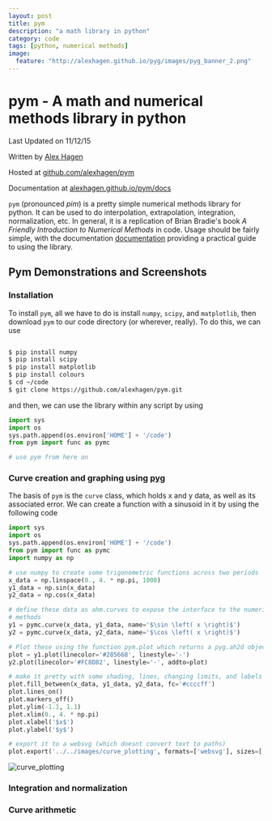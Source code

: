 ```yaml
---
layout: post
title: pym
description: "a math library in python"
category: code
tags: [python, numerical methods]
image:
  feature: "http://alexhagen.github.io/pyg/images/pyg_banner_2.png"
---
```


# pym - A math and numerical methods library in python

Last Updated on 11/12/15

Written by [Alex Hagen](http://alexhagen.github.io)

Hosted at [github.com/alexhagen/pym](http://github.com/alexhagen/pym)

Documentation at [alexhagen.github.io/pym/docs](docs/)

`pym` (pronounced <i>pim</i>) is a pretty simple numerical methods library for
python.  It can be used to do interpolation, extrapolation, integration,
normalization, etc.  In general, it is a replication of Brian Bradie's book
*A Friendly Introduction to Numerical Methods* in code.  Usage should be fairly
simple, with the documentation [documentation](docs/) providing a practical
guide to using the library.

## Pym Demonstrations and Screenshots

### Installation

To install `pym`, all we have to do is install `numpy`, `scipy`, and
`matplotlib`, then download `pym` to our code directory (or wherever, really).
To do this, we can use

```bash

$ pip install numpy
$ pip install scipy
$ pip install matplotlib
$ pip install colours
$ cd ~/code
$ git clone https://github.com/alexhagen/pym.git

```

and then, we can use the library within any script by using

```python
import sys
import os
sys.path.append(os.environ['HOME'] + '/code')
from pym import func as pymc

# use pym from here on
```

### Curve creation and graphing using [pyg](../pyg/)

The basis of `pym` is the `curve` class, which holds x and y data, as well as
its associated error.  We can create a function with a sinusoid in it by using
the following code

```python
import sys
import os
sys.path.append(os.environ['HOME'] + '/code')
from pym import func as pymc
import numpy as np

# use numpy to create some trigonometric functions across two periods
x_data = np.linspace(0., 4. * np.pi, 1000)
y1_data = np.sin(x_data)
y2_data = np.cos(x_data)

# define these data as ahm.curves to expose the interface to the numerical
# methods
y1 = pymc.curve(x_data, y1_data, name='$\sin \left( x \right)$')
y2 = pymc.curve(x_data, y2_data, name='$\cos \left( x \right)$')

# Plot these using the function pym.plot which returns a pyg.ah2d object
plot = y1.plot(linecolor='#285668', linestyle='-')
y2.plot(linecolor='#FC8D82', linestyle='-', addto=plot)

# make it pretty with some shading, lines, changing limits, and labels
plot.fill_between(x_data, y1_data, y2_data, fc='#ccccff')
plot.lines_on()
plot.markers_off()
plot.ylim(-1.1, 1.1)
plot.xlim(0., 4. * np.pi)
plot.xlabel('$x$')
plot.ylabel('$y$')

# export it to a websvg (which doesnt convert text to paths)
plot.export('../../images/curve_plotting', formats=['websvg'], sizes=['2'])
```

![curve_plotting](http://alexhagen.github.io/pym/images/curve_plottingweb.svg)

### Integration and normalization

### Curve arithmetic
